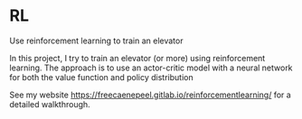 # RL
Use reinforcement learning to train an elevator

In this project, I try to train an elevator (or more) using reinforcement learning.
The approach is to use an actor-critic model with a neural network for both the value function and policy distribution

See my website https://freecaenepeel.gitlab.io/reinforcementlearning/ for a detailed walkthrough.

